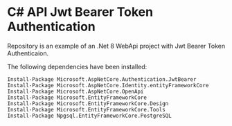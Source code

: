 # C# API Jwt Bearer Token Authentication

Repository is an example of an .Net 8 WebApi project with Jwt Bearer Token Authenticaion.



The following dependencies have been installed:

```
Install-Package Microsoft.AspNetCore.Authentication.JwtBearer
Install-Package Microsoft.AspNetCore.Identity.entityFrameworkCore
Install-Package Microsoft.AspNetCore.OpenApi
Install-Package Microsoft.EntityFrameworkCore
Install-Package Microsoft.EntityFrameworkCore.Design
Install-Package Microsoft.EntityFrameworkCore.Tools
Install-Package Npgsql.EntityFrameworkCore.PostgreSQL
```